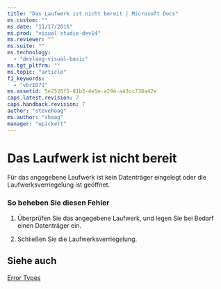 ```yaml
---
title: "Das Laufwerk ist nicht bereit | Microsoft Docs"
ms.custom: ""
ms.date: "11/17/2016"
ms.prod: "visual-studio-dev14"
ms.reviewer: ""
ms.suite: ""
ms.technology: 
  - "devlang-visual-basic"
ms.tgt_pltfrm: ""
ms.topic: "article"
f1_keywords: 
  - "vbrID71"
ms.assetid: 5e2528f5-81b3-4e5e-a294-a43cc738a42e
caps.latest.revision: 7
caps.handback.revision: 7
author: "stevehoag"
ms.author: "shoag"
manager: "wpickett"
---
```

# Das Laufwerk ist nicht bereit
Für das angegebene Laufwerk ist kein Datenträger eingelegt oder die Laufwerksverriegelung ist geöffnet.  
  
### So beheben Sie diesen Fehler  
  
1.  Überprüfen Sie das angegebene Laufwerk, und legen Sie bei Bedarf einen Datenträger ein.  
  
2.  Schließen Sie die Laufwerksverriegelung.  
  
## Siehe auch  
 [Error Types](../../visual-basic/programming-guide/language-features/error-types.md)